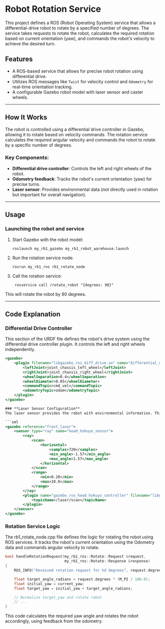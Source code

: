 # Robot Rotation Service
This project defines a ROS (Robot Operating System) service that allows a differential-drive robot to rotate by a specified number of degrees. The service takes requests to rotate the robot, calculates the required rotation based on current orientation (yaw), and commands the robot's velocity to achieve the desired turn.
## Features
- A ROS-based service that allows for precise robot rotation using differential drive.
- Utilizes ROS messages like `Twist` for velocity control and `Odometry` for real-time orientation tracking.
- A configurable Gazebo robot model with laser sensor and caster wheels.
---

## How It Works

The robot is controlled using a differential drive controller in Gazebo, allowing it to rotate based on velocity commands. The rotation service calculates the required angular velocity and commands the robot to rotate by a specific number of degrees.

### Key Components:
- **Differential drive controller**: Controls the left and right wheels of the robot.
- **Odometry feedback**: Tracks the robot's current orientation (yaw) for precise turns.
- **Laser sensor**: Provides environmental data (not directly used in rotation but important for overall navigation).

---
## Usage

### Launching the robot and service

1. Start Gazebo with the robot model:
   ```
   roslaunch my_rb1_gazebo my_rb1_robot_warehouse.launch
   ```
2. Run the rotation service node:
   ```
   rosrun my_rb1_ros rb1_rotate_node
   ```
3. Call the rotation service:
   ```
    rosservice call /rotate_robot "{degrees: 90}"
   ```
 This will rotate the robot by 90 degrees.

---  
## Code Explanation

### Differential Drive Controller

This section of the URDF file defines the robot's drive system using the differential drive controller plugin. It controls the left and right wheels independently.

```xml
<gazebo>
    <plugin filename="libgazebo_ros_diff_drive.so" name="differential_drive_controller">
        <leftJoint>joint_chassis_left_wheel</leftJoint>
        <rightJoint>joint_chassis_right_wheel</rightJoint>
        <wheelSeparation>0.4</wheelSeparation>
        <wheelDiameter>0.05</wheelDiameter>
        <commandTopic>cmd_vel</commandTopic>
        <odometryTopic>odom</odometryTopic>
    </plugin>
</gazebo>

### **Laser Sensor Configuration**
The laser sensor provides the robot with environmental information. This sensor uses a ray to scan and detect obstacles within a certain range.

```xml
<gazebo reference="front_laser">
    <sensor type="ray" name="head_hokuyo_sensor">
        <ray>
            <scan>
                <horizontal>
                    <samples>720</samples>
                    <min_angle>-1.57</min_angle>
                    <max_angle>1.57</max_angle>
                </horizontal>
            </scan>
            <range>
                <min>0.20</min>
                <max>10.0</max>
            </range>
        </ray>
        <plugin name="gazebo_ros_head_hokuyo_controller" filename="libgazebo_ros_laser.so">
            <topicName>/laser/scan</topicName>
        </plugin>
    </sensor>
</gazebo>
```
### Rotation Service Logic
The rb1_rotate_node.cpp file defines the logic for rotating the robot using ROS services. It tracks the robot's current orientation using the Odometry data and commands angular velocity to rotate.

```cpp
bool handleRotationRequest(my_rb1_ros::Rotate::Request &request,
                           my_rb1_ros::Rotate::Response &response)
{
    ROS_INFO("Received rotation request for %d degrees", request.degrees);

    float target_angle_radians = request.degrees * (M_PI / 180.0);
    float initial_yaw = current_yaw;
    float target_yaw = initial_yaw + target_angle_radians;

    // Normalize target_yaw and rotate robot
    // ...
}
```
This code calculates the required yaw angle and rotates the robot accordingly, using feedback from the odometry.

